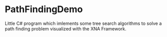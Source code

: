 # PathFindingDemo

Little C# program which imlements some tree search algorithms to solve a path finding problem visualized with the XNA Framework.